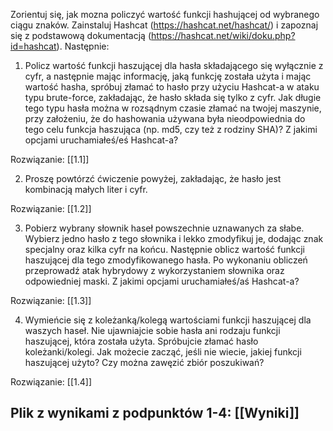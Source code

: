 Zorientuj się, jak mozna policzyć wartość funkcji hashującej od wybranego ciągu znaków. Zainstaluj Hashcat (https://hashcat.net/hashcat/) i zapoznaj się z podstawową dokumentacją (https://hashcat.net/wiki/doku.php?id=hashcat). Następnie:

1. Policz wartość funkcji haszującej dla hasła składającego się wyłącznie z cyfr, a następnie mając informację, jaką funkcję została użyta i mając wartość hasha, spróbuj złamać to hasło przy użyciu Hashcat-a w ataku typu brute-force, zakładając, że hasło składa się tylko z cyfr. Jak długie tego typu hasła można w rozsądnym czasie złamać na twojej maszynie, przy założeniu, że do hashowania używana była nieodpowiednia do tego celu funkcja haszująca (np. md5, czy też z rodziny SHA)? Z jakimi opcjami uruchamiałeś/eś Hashcat-a?

Rozwiązanie: [[1.1]]

2. Proszę powtórzć ćwiczenie powyżej, zakładając, że hasło jest kombinacją małych liter i cyfr.

Rozwiązanie: [[1.2]]

3. Pobierz wybrany słownik haseł powszechnie uznawanych za słabe. Wybierz jedno hasło z tego słownika i lekko zmodyfikuj je, dodając znak specjalny oraz kilka cyfr na końcu. Następnie oblicz wartość funkcji haszującej dla tego zmodyfikowanego hasła. Po wykonaniu obliczeń przeprowadź atak hybrydowy z wykorzystaniem słownika oraz odpowiedniej maski. Z jakimi opcjami uruchamiałeś/aś Hashcat-a?

Rozwiązanie: [[1.3]]

4. Wymieńcie się z koleżanką/kolegą wartościami funkcji haszującej dla waszych haseł. Nie ujawniajcie sobie hasła ani rodzaju funkcji haszującej, która została użyta. Spróbujcie złamać hasło koleżanki/kolegi. Jak możecie zacząć, jeśli nie wiecie, jakiej funkcji haszującej użyto? Czy można zawęzić zbiór poszukiwań?

Rozwiązanie: [[1.4]]


## Plik z wynikami z podpunktów 1-4: [[Wyniki]]